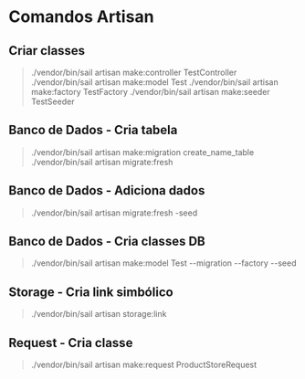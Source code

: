 # Comandos Artisan 

## Criar classes
> ./vendor/bin/sail artisan make:controller TestController
> ./vendor/bin/sail artisan make:model Test
> ./vendor/bin/sail artisan make:factory TestFactory
> ./vendor/bin/sail artisan make:seeder TestSeeder

## Banco de Dados - Cria tabela
> ./vendor/bin/sail artisan make:migration create_name_table
> ./vendor/bin/sail artisan migrate:fresh

## Banco de Dados - Adiciona dados
> ./vendor/bin/sail artisan migrate:fresh -seed

## Banco de Dados - Cria classes DB
> ./vendor/bin/sail artisan make:model Test --migration --factory --seed

## Storage - Cria link simbólico
> ./vendor/bin/sail artisan storage:link

## Request - Cria classe
> ./vendor/bin/sail artisan make:request ProductStoreRequest
